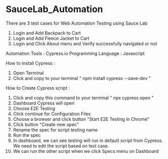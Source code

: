 # SauceLab_Automation
There are 3 test cases for Web Automation Testing using Sauce Lab

1. Login and Add Backpack to Cart
2. Login and Add Fleece Jacket to Cart
3. Login and Click About menu and Verify successfully navigated or not

Automation Tools : Cypress.io
Programming Language : Javascript

How to Install Cypress : 
1. Open Terminal
2. Click and copy to your terminal " npm install cypress --save-dev "

How to Create Cypress script : 
1. Click and copy this command to your terminal " npx cypress open "
2. Dashboard Cypress will open
3. Choose E2E Testing
4. Click continue for Configuration Files
5. Choose a browser and click button "Start E2E Testing in Chrome"
6. Click button "Create new spec"
7. Rename the spec for script testing name
8. Run the spec
9. In dashboard, we can see testing will run in default script from Cypress. We need to edit the script based on test case.
10. We can run the other script when we click Specs menu on Dashboard
